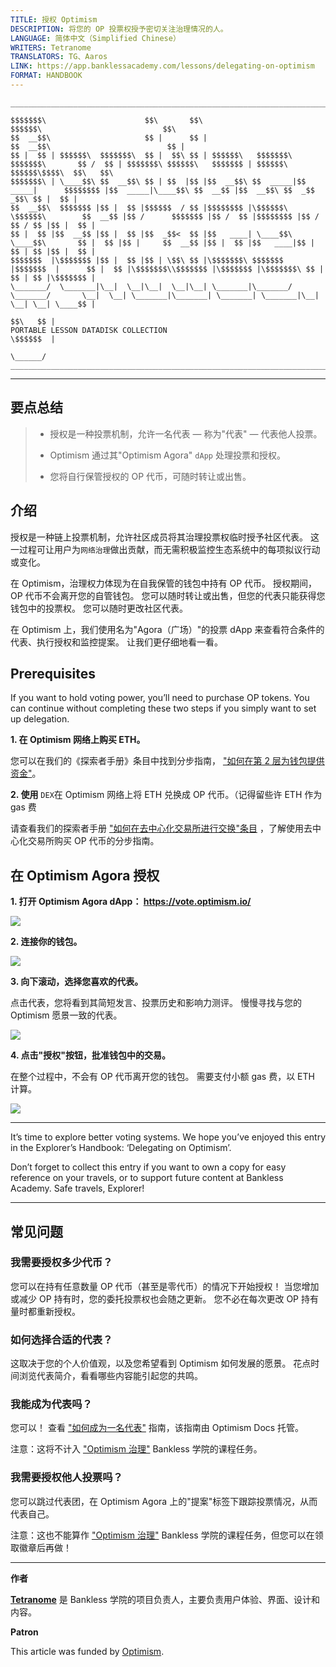 ```yaml
---
TITLE: 授权 Optimism
DESCRIPTION: 将您的 OP 投票权授予密切关注治理情况的人。
LANGUAGE: 简体中文（Simplified Chinese）
WRITERS: Tetranome
TRANSLATORS: TG、Aaros
LINK: https://app.banklessacademy.com/lessons/delegating-on-optimism
FORMAT: HANDBOOK
---
```


```
__________________________________________________________________________________________________________________________________________________________

$$$$$$$\                      $$\       $$\                                      $$$$$$\                           $$\                                   
$$  __$$\                     $$ |      $$ |                                    $$  __$$\                          $$ |                                  
$$ |  $$ | $$$$$$\  $$$$$$$\  $$ |  $$\ $$ | $$$$$$\   $$$$$$$\  $$$$$$$\       $$ /  $$ | $$$$$$$\ $$$$$$\   $$$$$$$ | $$$$$$\  $$$$$$\$$$$\  $$\   $$\ 
$$$$$$$\ | \____$$\ $$  __$$\ $$ | $$  |$$ |$$  __$$\ $$  _____|$$  _____|      $$$$$$$$ |$$  _____|\____$$\ $$  __$$ |$$  __$$\ $$  _$$  _$$\ $$ |  $$ |
$$  __$$\  $$$$$$$ |$$ |  $$ |$$$$$$  / $$ |$$$$$$$$ |\$$$$$$\  \$$$$$$\        $$  __$$ |$$ /      $$$$$$$ |$$ /  $$ |$$$$$$$$ |$$ / $$ / $$ |$$ |  $$ |
$$ |  $$ |$$  __$$ |$$ |  $$ |$$  _$$<  $$ |$$   ____| \____$$\  \____$$\       $$ |  $$ |$$ |     $$  __$$ |$$ |  $$ |$$   ____|$$ | $$ | $$ |$$ |  $$ |
$$$$$$$  |\$$$$$$$ |$$ |  $$ |$$ | \$$\ $$ |\$$$$$$$\ $$$$$$$  |$$$$$$$  |      $$ |  $$ |\$$$$$$$\\$$$$$$$ |\$$$$$$$ |\$$$$$$$\ $$ | $$ | $$ |\$$$$$$$ |
\_______/  \_______|\__|  \__|\__|  \__|\__| \_______|\_______/ \_______/       \__|  \__| \_______|\_______| \_______| \_______|\__| \__| \__| \____$$ |
                                                                                                                                               $$\   $$ |
PORTABLE LESSON DATADISK COLLECTION                                                                                                            \$$$$$$  |
                                                                                                                                                \______/
__________________________________________________________________________________________________________________________________________________________
```

---
## 要点总结

> * 授权是一种投票机制，允许一名代表 — 称为"代表" — 代表他人投票。
> 
> * Optimism 通过其"Optimism Agora" `dApp` 处理投票和授权。
> 
> * 您将自行保管授权的 OP 代币，可随时转让或出售。

## 介绍

授权是一种链上投票机制，允许社区成员将其治理投票权临时授予社区代表。 这一过程可让用户为`网络治理`做出贡献，而无需积极监控生态系统中的每项拟议行动或变化。

在 Optimism，治理权力体现为在自我保管的钱包中持有 OP 代币。 授权期间，OP 代币不会离开您的自管钱包。 您可以随时转让或出售，但您的代表只能获得您钱包中的投票权。 您可以随时更改社区代表。

在 Optimism 上，我们使用名为"Agora（广场）"的投票 dApp 来查看符合条件的代表、执行授权和监控提案。 让我们更仔细地看一看。

## Prerequisites

If you want to hold voting power, you’ll need to purchase OP tokens. You can continue without completing these two steps if you simply want to set up delegation.

**1\. 在 Optimism 网络上购买 ETH。**

您可以在我们的《探索者手册》条目中找到分步指南， ["如何在第 2 层为钱包提供资金"](https://app.banklessacademy.com/lessons/how-to-fund-a-wallet-on-layer-2)。

**2\. 使用** `DEX`在 Optimism 网络上将 ETH 兑换成 OP 代币。（记得留些许 ETH 作为 gas 费

请查看我们的探索者手册 ["如何在去中心化交易所进行交换"条目](https://app.banklessacademy.com/lessons/how-to-swap-on-a-decentralized-exchange) ，了解使用去中心化交易所购买 OP 代币的分步指南。

## 在 Optimism Agora 授权

**1\. 打开 Optimism Agora dApp： <https://vote.optimism.io/>**

![](https://app.banklessacademy.com/images/delegating-on-optimism/image-ce643a81.png)

**2\. 连接你的钱包。**

![](https://app.banklessacademy.com/images/delegating-on-optimism/image-9ec06fe9.png)

**3\. 向下滚动，选择您喜欢的代表。**

点击代表，您将看到其简短发言、投票历史和影响力测评。 慢慢寻找与您的 Optimism 愿景一致的代表。

![](https://app.banklessacademy.com/images/delegating-on-optimism/image-6443ae02.png)

**4\. 点击"授权"按钮，批准钱包中的交易。**

在整个过程中，不会有 OP 代币离开您的钱包。 需要支付小额 gas 费，以 ETH 计算。

![](https://app.banklessacademy.com/images/delegating-on-optimism/image-245809cd.png)


---

It’s time to explore better voting systems. We hope you’ve enjoyed this entry in the Explorer’s Handbook: ‘Delegating on Optimism’.

Don’t forget to collect this entry if you want to own a copy for easy reference on your travels, or to support future content at Bankless Academy. Safe travels, Explorer!


---

## 常见问题

### 我需要授权多少代币？

您可以在持有任意数量 OP 代币（甚至是零代币）的情况下开始授权！ 当您增加或减少 OP 持有时，您的委托投票权也会随之更新。 您不必在每次更改 OP 持有量时都重新授权。

### 如何选择合适的代表？

这取决于您的个人价值观，以及您希望看到 Optimism 如何发展的愿景。 花点时间浏览代表简介，看看哪些内容能引起您的共鸣。

### 我能成为代表吗？

您可以！ 查看 ["如何成为一名代表"](https://community.optimism.io/docs/governance/delegate/) 指南，该指南由 Optimism Docs 托管。

注意：这将不计入 ["Optimism 治理"](https://app.banklessacademy.com/lessons/optimism-governance) Bankless 学院的课程任务。

### 我需要授权他人投票吗？

您可以跳过代表团，在 Optimism Agora 上的"提案"标签下跟踪投票情况，从而代表自己。

注意：这也不能算作 ["Optimism 治理"](https://app.banklessacademy.com/lessons/optimism-governance) Bankless 学院的课程任务，但您可以在领取徽章后再做！


---

**作者**

**[Tetranome](https://twitter.com/Tetranome)** 是 Bankless 学院的项目负责人，主要负责用户体验、界面、设计和内容。

**Patron**

This article was funded by [Optimism](https://www.optimism.io/).
